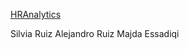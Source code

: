 
[HRAnalytics](https://github.com/silviaruiz44/HRAnalytics) 

Silvia Ruiz
Alejandro Ruiz
Majda Essadiqi
